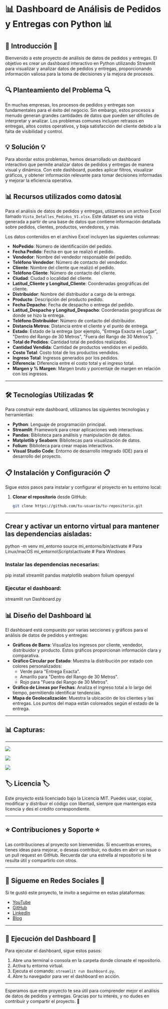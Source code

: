 # 📊 Dashboard de Análisis de Pedidos y Entregas con Python 📊

## 🌟 Introducción 🌟
Bienvenido a este proyecto de análisis de datos de pedidos y entregas. El objetivo es crear un dashboard interactivo en Python utilizando Streamlit para visualizar y analizar datos de pedidos y entregas, proporcionando información valiosa para la toma de decisiones y la mejora de procesos.

## 🔍 Planteamiento del Problema 🔍
En muchas empresas, los procesos de pedidos y entregas son fundamentales para el éxito del negocio. Sin embargo, estos procesos a menudo generan grandes cantidades de datos que pueden ser difíciles de interpretar y analizar. Los problemas comunes incluyen retrasos en entregas, altos costos operativos, y baja satisfacción del cliente debido a la falta de visibilidad y control.

## 💡 Solución 💡
Para abordar estos problemas, hemos desarrollado un dashboard interactivo que permite analizar datos de pedidos y entregas de manera visual y dinámica. Con este dashboard, puedes aplicar filtros, visualizar gráficos, y obtener información relevante para tomar decisiones informadas y mejorar la eficiencia operativa.

## 📊 Recursos utilizados como datos📊

Para el análisis de datos de pedidos y entregas, utilizamos un archivo Excel llamado `Vista_Detalles_Pedidos_V1.xlsx`. Este dataset es una vista generada a partir de una base de datos que contiene información detallada sobre pedidos, clientes, productos, vendedores, y más.

Los datos contenidos en el archivo Excel incluyen las siguientes columnas:

- **NoPedido**: Número de identificación del pedido.
- **Fecha Pedido**: Fecha en que se realizó el pedido.
- **Vendedor**: Nombre del vendedor responsable del pedido.
- **Teléfono Vendedor**: Número de contacto del vendedor.
- **Cliente**: Nombre del cliente que realizó el pedido.
- **Teléfono Cliente**: Número de contacto del cliente.
- **Ciudad**: Ciudad o localidad del cliente.
- **Latitud_Cliente y Longitud_Cliente**: Coordenadas geográficas del cliente.
- **Distribuidor**: Nombre del distribuidor a cargo de la entrega.
- **Producto**: Descripción del producto pedido.
- **Fecha Depacho**: Fecha de despacho o entrega del pedido.
- **Latitud_Despacho y Longitud_Despacho**: Coordenadas geográficas de donde se hizo la entrega.
- **Teléfono Distribuidor**: Número de contacto del distribuidor.
- **Distancia Metros**: Distancia entre el cliente y el punto de entrega.
- **Estado**: Estado de la entrega (por ejemplo, "Entrega Exacta en Lugar", "Dentro del Rango de 30 Metros", "Fuera del Rango de 30 Metros").
- **Total de Pedidos**: Cantidad total de pedidos realizados.
- **Cantidad Vendida**: Cantidad de productos vendidos en el pedido.
- **Costo Total**: Costo total de los productos vendidos.
- **Ingreso Total**: Ingresos generados por los pedidos.
- **Diferencia**: Diferencia entre el costo total y el ingreso total.
- **Margen y % Margen**: Margen bruto y porcentaje de margen en relación con los ingresos.

---

## 🛠️ Tecnologías Utilizadas 🛠️
Para construir este dashboard, utilizamos las siguientes tecnologías y herramientas:
- **Python**: Lenguaje de programación principal.
- **Streamlit**: Framework para crear aplicaciones web interactivas.
- **Pandas**: Biblioteca para análisis y manipulación de datos.
- **Matplotlib y Seaborn**: Bibliotecas para visualización de datos.
- **Folium**: Biblioteca para crear mapas interactivos.
- **Visual Studio Code**: Entorno de desarrollo integrado (IDE) para el desarrollo del proyecto.

## 📋 Instalación y Configuración 📋
Sigue estos pasos para instalar y configurar el proyecto en tu entorno local:

1. **Clonar el repositorio** desde GitHub:
   ```bash
   git clone https://github.com/tu-usuario/tu-repositorio.git

---
## Crear y activar un entorno virtual para mantener las dependencias aisladas:

python -m venv mi_entorno
source mi_entorno/bin/activate  # Para Linux/macOS
mi_entorno\Scripts\activate  # Para Windows

### Instalar las dependencias necesarias:

pip install streamlit pandas matplotlib seaborn folium openpyxl

### Ejecutar el dashboard:


streamlit run Dashboard.py

## 📊 Diseño del Dashboard 📊

El dashboard está compuesto por varias secciones y gráficos para el análisis de datos de pedidos y entregas:

- **Gráficos de Barra**: Visualiza los ingresos por cliente, vendedor, distribuidor y producto. Estos gráficos proporcionan información clara y comparativa.
- **Gráfico Circular por Estado**: Muestra la distribución por estado con colores personalizados: 
  - Verde para "Entrega Exacta".
  - Amarillo para "Dentro del Rango de 30 Metros".
  - Rojo para "Fuera del Rango de 30 Metros".
- **Gráfico de Líneas por Fechas**: Analiza el ingreso total a lo largo del tiempo, permitiendo identificar tendencias.
- **Mapa de Geolocalización**: Muestra la ubicación de los clientes y las entregas. Los puntos del mapa están coloreados según el estado de la entrega.

---

## 📊 Capturas:
---
![](FONDO1.png)

![](FONDO1.png)

![](FONDO1.png)


## 🏷️ Licencia 🏷️

Este proyecto está licenciado bajo la Licencia MIT. Puedes usar, copiar, modificar y distribuir el código con libertad, siempre que mantengas esta licencia y des el crédito correspondiente.

---

## ⭐ Contribuciones y Soporte ⭐

Las contribuciones al proyecto son bienvenidas. Si encuentras errores, tienes ideas para mejorar, o deseas contribuir, no dudes en abrir un issue o un pull request en GitHub. Recuerda dar una estrella al repositorio si te resulta útil y compartirlo con otros.

---

## 📣 Sígueme en Redes Sociales 📣

Si te gustó este proyecto, te invito a seguirme en estas plataformas:

- [YouTube](#) 
- [GitHub](#)
- [LinkedIn](#)
- [Blog](#)

---

## 🚀 Ejecución del Dashboard 🚀

Para ejecutar el dashboard, sigue estos pasos:

1. Abre una terminal o consola en la carpeta donde clonaste el repositorio.
2. Activa tu entorno virtual.
3. Ejecuta el comando: `streamlit run Dashboard.py`.
4. Abre tu navegador para ver el dashboard en acción.

---

Esperamos que este proyecto te sea útil para comprender mejor el análisis de datos de pedidos y entregas. Gracias por tu interés, y no dudes en contribuir y compartir el proyecto. 🚀

